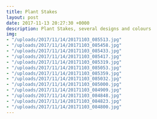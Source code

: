```yaml
---
title: Plant Stakes
layout: post
date: 2017-11-13 20:27:30 +0000
description: Plant Stakes, several designs and colours
img:
- "/uploads/2017/11/14/20171103_085513.jpg"
- "/uploads/2017/11/14/20171103_085458.jpg"
- "/uploads/2017/11/14/20171103_085433.jpg"
- "/uploads/2017/11/14/20171103_085417.jpg"
- "/uploads/2017/11/14/20171103_085319.jpg"
- "/uploads/2017/11/14/20171103_085053.jpg"
- "/uploads/2017/11/14/20171103_085359.jpg"
- "/uploads/2017/11/14/20171103_085032.jpg"
- "/uploads/2017/11/14/20171103_085000.jpg"
- "/uploads/2017/11/14/20171103_084909.jpg"
- "/uploads/2017/11/14/20171103_084848.jpg"
- "/uploads/2017/11/14/20171103_084823.jpg"
- "/uploads/2017/11/14/20171103_084800.jpg"
---
```

